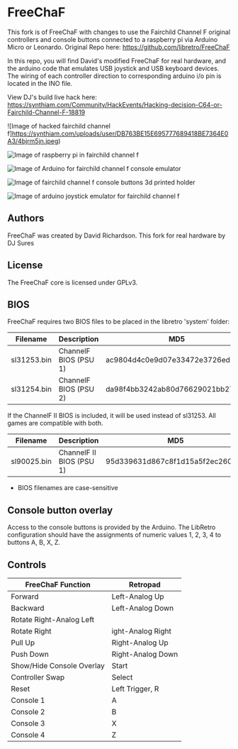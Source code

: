 # FreeChaF
This fork is of FreeChaF with changes to use the Fairchild Channel F original controllers and console buttons connected to a raspberry pi via Arduino Micro or Leonardo. Original Repo here: https://github.com/libretro/FreeChaF

In this repo, you will find David's modified FreeChaF for real hardware, and the arduino code that emulates USB joystick and USB keyboard devices. The wiring of each controller direction to corresponding arduino i/o pin is located in the INO file.

View DJ's build live hack here: https://synthiam.com/Community/HackEvents/Hacking-decision-C64-or-Fairchild-Channel-F-18819

![Image of hacked fairchild channel f]https://synthiam.com/uploads/user/DB763BE15E695777689418BE7364E0A3/4bjrm5jn.jpeg)

![Image of raspberry pi in fairchild channel f](https://synthiam.com/uploads/user/DB763BE15E695777689418BE7364E0A3/uaapv1nh.jpeg)

![Image of Arduino for fairchild channel f console emulator](https://synthiam.com/uploads/user/DB763BE15E695777689418BE7364E0A3/oztoeps5.jpeg)

![Image of fairchild channel f console buttons 3d printed holder](https://synthiam.com/uploads/user/DB763BE15E695777689418BE7364E0A3/edi5ylrn.jpeg)

![Image of arduino joystick emulator for fairchild channel f](https://synthiam.com/uploads/user/DB763BE15E695777689418BE7364E0A3/hvmtsoid.jpeg)

## Authors
FreeChaF was created by David Richardson.
This fork for real hardware by DJ Sures

## License
The FreeChaF core is licensed under GPLv3.

## BIOS
FreeChaF requires two BIOS files to be placed in the libretro 'system' folder:

| Filename | Description | MD5 |
|---|---|---|
| sl31253.bin | ChannelF BIOS (PSU 1) | ac9804d4c0e9d07e33472e3726ed15c3 |
| sl31254.bin | ChannelF BIOS (PSU 2) | da98f4bb3242ab80d76629021bb27585 |

If the ChannelF II BIOS is included, it will be used instead of sl31253.  All games are compatible with both.

| Filename | Description | MD5 |
|---|---|---|
| sl90025.bin | ChannelF II BIOS (PSU 1) | 95d339631d867c8f1d15a5f2ec26069d |

* BIOS filenames are case-sensitive

## Console button overlay
Access to the console buttons is provided by the Arduino. The LibRetro configuration should have the assignments of numeric values 1, 2, 3, 4 to buttons A, B, X, Z. 

## Controls
| FreeChaF Function | Retropad |
| --- | --- |
|Forward| Left-Analog Up|
|Backward| Left-Analog Down|
|Rotate Right-Analog Left |
|Rotate Right | ight-Analog Right |
|Pull Up | Right-Analog Up |
|Push Down | Right-Analog Down |
|Show/Hide Console Overlay | Start |
|Controller Swap | Select |
|Reset | Left Trigger, R |
|Console 1 | A |
|Console 2 | B |
|Console 3 | X |
|Console 4 | Z |

